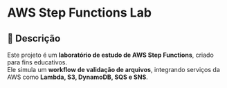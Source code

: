 # AWS Step Functions Lab

## 📌 Descrição
Este projeto é um **laboratório de estudo de AWS Step Functions**, criado para fins educativos.  
Ele simula um **workflow de validação de arquivos**, integrando serviços da AWS como **Lambda, S3, DynamoDB, SQS e SNS**.  